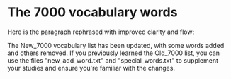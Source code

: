 
# The 7000 vocabulary words

Here is the paragraph rephrased with improved clarity and flow:

The New_7000 vocabulary list has been updated, with some words added and others removed. If you previously learned the Old_7000 list, you can use the files "new_add_word.txt" and "special_words.txt" to supplement your studies and ensure you're familiar with the changes.

